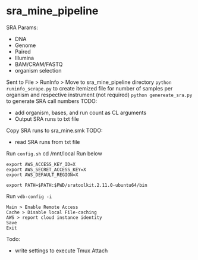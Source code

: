 # sra_mine_pipeline
SRA Params:
- DNA
- Genome
- Paired
- Illumina
- BAM/CRAM/FASTQ
- organism selection

Sent to File > RunInfo > Move to sra_mine_pipeline directory 
`python runinfo_scrape.py` to create itemized file for number of samples per organism and respective instrument (not required)
`python genereate_sra.py` to generate SRA call numbers 
TODO:
- add organism, bases, and run count as CL arguments
- Output SRA runs to txt file

Copy SRA runs to sra_mine.smk 
TODO:
- read SRA runs from txt file

Run `config.sh`
cd /mnt/local
Run below 
```
export AWS_ACCESS_KEY_ID=X
export AWS_SECRET_ACCESS_KEY=X
export AWS_DEFAULT_REGION=X

export PATH=$PATH:$PWD/sratoolkit.2.11.0-ubuntu64/bin 
```
Run `vdb-config -i` 
```
Main > Enable Remote Access 
Cache > Disable local File-caching
AWS > report cloud instance identity 
Save
Exit
```
Todo:
- write settings to execute
Tmux Attach
